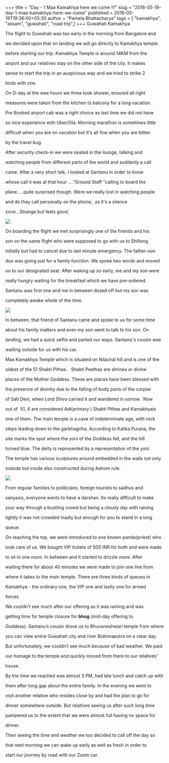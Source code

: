 +++
title = "Day - 1  Maa Kamakhya here we come !!!"
slug = "2018-05-19-day-1-maa-kamakhya-here-we-come"
published = 2018-05-19T19:36:00+05:30
author = "Pamela Bhattacharya"
tags = [ "kamakhya", "assam", "guwahati", "road trip",]
+++
Guwahati Kamakhya  
  
The flight to Guwahati was too early in the morning from Bangalore and
we decided upon that on landing we will go directly to Kamakhya temple
before starting our trip. Kamakhya Temple is around 14KM from the
airport and our relatives stay on the other side of the city. It makes
sense to start the trip in an auspicious way and we tried to strike 2
birds with one.  
  
On D-day at the wee hours we three took shower, ensured all right
measures were taken from the kitchen to balcony for a long vacation. 
Pre Booked airport cab was a right choice as last time we did not have
so nice experience with Uber/Ola. Morning marathon is sometimes little
difficult when you are on vacation but it's all fine when you are bitten
by the travel bug.  
  
After security check-in we were seated in the lounge, talking and
watching people from different parts of the world and suddenly a call
came. After a very short talk, I looked at Santanu in order to know
whose call it was at that hour …."Ground Staff "calling to board the
plane…..quite surprised though. Were we really lost in watching people
and do they call personally on the phone,  as it's a silence
zone...Strange but feels good.  
  

[![](../images/thumbnails/2018-05-19-day-1-maa-kamakhya-here-we-come-31961685_10158206927239616_3383136878541668352_o.jpg)](../images/2018-05-19-day-1-maa-kamakhya-here-we-come-31961685_10158206927239616_3383136878541668352_o.jpg)

  
On boarding the flight we met surprisingly one of the friends and his
son on the same flight who were supposed to go with us to Shillong
initially but had to cancel due to last minute emergency. The father-son
duo was going just for a family function. We spoke two words and moved
on to our designated seat. After waking up so early, me and my son were
really hungry waiting for the breakfast which we have pre-ordered.
Santanu was first one and me in between dozed off but my son was
completely awake whole of the time.  
  

[![](../images/thumbnails/2018-05-19-day-1-maa-kamakhya-here-we-come-WhatsApp%2BImage%2B2018-04-19%2Bat%2B10.03.24%2BAM.jpeg)](../images/2018-05-19-day-1-maa-kamakhya-here-we-come-WhatsApp%2BImage%2B2018-04-19%2Bat%2B10.03.24%2BAM.jpeg)

In between, that friend of Santanu came and spoke to us for some time
about his family matters and even my son went to talk to his son. On
landing, we had a quick selfie and parted our ways. Santanu's cousin was
waiting outside for us with his car. 

  

Maa Kamakhya Temple which is situated on Nilachal hill and is one of the
oldest of the 51 Shakti Pithas.   Shakti Peethas are shrines or divine
places of the Mother Goddess. These are places have been blessed with
the presence of divinity due to the falling of body parts of the corpse
of Sati Devi, when Lord Shiva carried it and wandered in sorrow.  Now
out of  51, 4 are considered Adi(primary ) Shakti Pithas and Kamakhyais
one of them. The main temple is a cave of indeterminate age, with rock
steps leading down to the garbhagriha. According to Kalika Purana, the
site marks the spot where the yoni of the Goddess fell, and the hill
turned blue. The deity is represented by a representation of the yoni.
The temple has various sculptures around embedded in the walls not only
outside but inside also constructed during Aahom rule.

[![](../images/thumbnails/2018-05-19-day-1-maa-kamakhya-here-we-come-IMG_20180419_125543-COLLAGE.jpg)](../images/2018-05-19-day-1-maa-kamakhya-here-we-come-IMG_20180419_125543-COLLAGE.jpg)

From regular families to politicians, foreign tourists to sadhus and
sanyasis, everyone wants to have a darshan. Its really difficult to make
your way through a bustling crowd but being a cloudy day with raining
lightly it was not crowded madly but enough for you to stand in a long
queue.  
  
On reaching the top, we were introduced to one known panda(priest) who
took care of us. We bought VIP tickets of 500 INR for both and were made
to sit in one room. In between and it started to drizzle more. After
waiting there for about 40 minutes we were made to join one line from
where it takes to the main temple. There are three kinds of queues in
Kamakhya - the ordinary one, the VIP one and lastly one for armed
forces.

  

We couldn't see much after our offering as it was raining and was
getting time for temple closure for **bhog** (mid-day offering to
Goddess). Santanu’s cousin drove us to Bhuvaneshwari temple from where
you can view entire Guwahati city and river Brahmaputra on a clear day.
But unfortunately, we couldn’t see much because of bad weather. We paid
our homage to the temple and quickly moved from there to our relatives'
house.  
  
By the time we reached was almost 3 PM, had late lunch and catch up with
them after long gap about the entire family. In the evening we went to
visit another relative who resides close by and had the plan to go for
dinner somewhere outside. But relatives seeing us after such long time
pampered us to the extent that we were almost full having no space for
dinner.  
  
Then seeing the time and weather we too decided to call off the day so
that next morning we can wake up early as well as fresh in order to
start our journey by road with our Zoom car.
